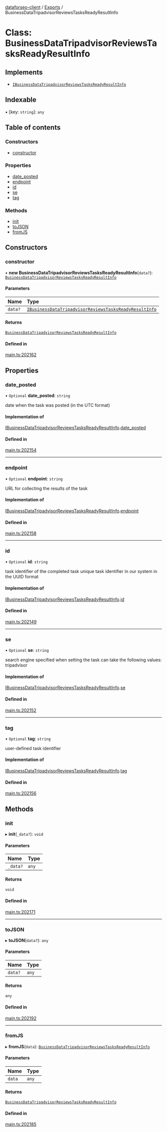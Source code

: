 [dataforseo-client](../README.md) / [Exports](../modules.md) / BusinessDataTripadvisorReviewsTasksReadyResultInfo

# Class: BusinessDataTripadvisorReviewsTasksReadyResultInfo

## Implements

- [`IBusinessDataTripadvisorReviewsTasksReadyResultInfo`](../interfaces/IBusinessDataTripadvisorReviewsTasksReadyResultInfo.md)

## Indexable

▪ [key: `string`]: `any`

## Table of contents

### Constructors

- [constructor](BusinessDataTripadvisorReviewsTasksReadyResultInfo.md#constructor)

### Properties

- [date\_posted](BusinessDataTripadvisorReviewsTasksReadyResultInfo.md#date_posted)
- [endpoint](BusinessDataTripadvisorReviewsTasksReadyResultInfo.md#endpoint)
- [id](BusinessDataTripadvisorReviewsTasksReadyResultInfo.md#id)
- [se](BusinessDataTripadvisorReviewsTasksReadyResultInfo.md#se)
- [tag](BusinessDataTripadvisorReviewsTasksReadyResultInfo.md#tag)

### Methods

- [init](BusinessDataTripadvisorReviewsTasksReadyResultInfo.md#init)
- [toJSON](BusinessDataTripadvisorReviewsTasksReadyResultInfo.md#tojson)
- [fromJS](BusinessDataTripadvisorReviewsTasksReadyResultInfo.md#fromjs)

## Constructors

### constructor

• **new BusinessDataTripadvisorReviewsTasksReadyResultInfo**(`data?`): [`BusinessDataTripadvisorReviewsTasksReadyResultInfo`](BusinessDataTripadvisorReviewsTasksReadyResultInfo.md)

#### Parameters

| Name | Type |
| :------ | :------ |
| `data?` | [`IBusinessDataTripadvisorReviewsTasksReadyResultInfo`](../interfaces/IBusinessDataTripadvisorReviewsTasksReadyResultInfo.md) |

#### Returns

[`BusinessDataTripadvisorReviewsTasksReadyResultInfo`](BusinessDataTripadvisorReviewsTasksReadyResultInfo.md)

#### Defined in

[main.ts:202162](https://github.com/dataforseo/TypeScriptClient/blob/7ca1aa4/main.ts#L202162)

## Properties

### date\_posted

• `Optional` **date\_posted**: `string`

date when the task was posted (in the UTC format)

#### Implementation of

[IBusinessDataTripadvisorReviewsTasksReadyResultInfo](../interfaces/IBusinessDataTripadvisorReviewsTasksReadyResultInfo.md).[date_posted](../interfaces/IBusinessDataTripadvisorReviewsTasksReadyResultInfo.md#date_posted)

#### Defined in

[main.ts:202154](https://github.com/dataforseo/TypeScriptClient/blob/7ca1aa4/main.ts#L202154)

___

### endpoint

• `Optional` **endpoint**: `string`

URL for collecting the results of the task

#### Implementation of

[IBusinessDataTripadvisorReviewsTasksReadyResultInfo](../interfaces/IBusinessDataTripadvisorReviewsTasksReadyResultInfo.md).[endpoint](../interfaces/IBusinessDataTripadvisorReviewsTasksReadyResultInfo.md#endpoint)

#### Defined in

[main.ts:202158](https://github.com/dataforseo/TypeScriptClient/blob/7ca1aa4/main.ts#L202158)

___

### id

• `Optional` **id**: `string`

task identifier of the completed task
unique task identifier in our system in the UUID format

#### Implementation of

[IBusinessDataTripadvisorReviewsTasksReadyResultInfo](../interfaces/IBusinessDataTripadvisorReviewsTasksReadyResultInfo.md).[id](../interfaces/IBusinessDataTripadvisorReviewsTasksReadyResultInfo.md#id)

#### Defined in

[main.ts:202149](https://github.com/dataforseo/TypeScriptClient/blob/7ca1aa4/main.ts#L202149)

___

### se

• `Optional` **se**: `string`

search engine specified when setting the task
can take the following values: tripadvisor

#### Implementation of

[IBusinessDataTripadvisorReviewsTasksReadyResultInfo](../interfaces/IBusinessDataTripadvisorReviewsTasksReadyResultInfo.md).[se](../interfaces/IBusinessDataTripadvisorReviewsTasksReadyResultInfo.md#se)

#### Defined in

[main.ts:202152](https://github.com/dataforseo/TypeScriptClient/blob/7ca1aa4/main.ts#L202152)

___

### tag

• `Optional` **tag**: `string`

user-defined task identifier

#### Implementation of

[IBusinessDataTripadvisorReviewsTasksReadyResultInfo](../interfaces/IBusinessDataTripadvisorReviewsTasksReadyResultInfo.md).[tag](../interfaces/IBusinessDataTripadvisorReviewsTasksReadyResultInfo.md#tag)

#### Defined in

[main.ts:202156](https://github.com/dataforseo/TypeScriptClient/blob/7ca1aa4/main.ts#L202156)

## Methods

### init

▸ **init**(`_data?`): `void`

#### Parameters

| Name | Type |
| :------ | :------ |
| `_data?` | `any` |

#### Returns

`void`

#### Defined in

[main.ts:202171](https://github.com/dataforseo/TypeScriptClient/blob/7ca1aa4/main.ts#L202171)

___

### toJSON

▸ **toJSON**(`data?`): `any`

#### Parameters

| Name | Type |
| :------ | :------ |
| `data?` | `any` |

#### Returns

`any`

#### Defined in

[main.ts:202192](https://github.com/dataforseo/TypeScriptClient/blob/7ca1aa4/main.ts#L202192)

___

### fromJS

▸ **fromJS**(`data`): [`BusinessDataTripadvisorReviewsTasksReadyResultInfo`](BusinessDataTripadvisorReviewsTasksReadyResultInfo.md)

#### Parameters

| Name | Type |
| :------ | :------ |
| `data` | `any` |

#### Returns

[`BusinessDataTripadvisorReviewsTasksReadyResultInfo`](BusinessDataTripadvisorReviewsTasksReadyResultInfo.md)

#### Defined in

[main.ts:202185](https://github.com/dataforseo/TypeScriptClient/blob/7ca1aa4/main.ts#L202185)
